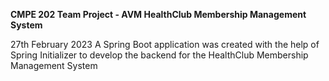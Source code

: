 **CMPE 202
Team Project - AVM
HealthClub Membership Management System**

27th February 2023
A Spring Boot application was created with the help of Spring Initializer to develop the backend for the HealthClub Membership Management System